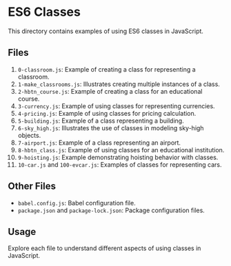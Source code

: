 # ES6 Classes

This directory contains examples of using ES6 classes in JavaScript.

## Files

1. `0-classroom.js`: Example of creating a class for representing a classroom.
2. `1-make_classrooms.js`: Illustrates creating multiple instances of a class.
3. `2-hbtn_course.js`: Example of creating a class for an educational course.
4. `3-currency.js`: Example of using classes for representing currencies.
5. `4-pricing.js`: Example of using classes for pricing calculation.
6. `5-building.js`: Example of a class representing a building.
7. `6-sky_high.js`: Illustrates the use of classes in modeling sky-high objects.
8. `7-airport.js`: Example of a class representing an airport.
9. `8-hbtn_class.js`: Example of using classes for an educational institution.
10. `9-hoisting.js`: Example demonstrating hoisting behavior with classes.
11. `10-car.js` and `100-evcar.js`: Examples of classes for representing cars.

## Other Files

- `babel.config.js`: Babel configuration file.
- `package.json` and `package-lock.json`: Package configuration files.

## Usage

Explore each file to understand different aspects of using classes in JavaScript.
